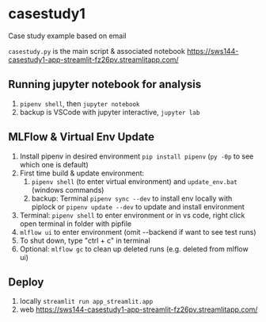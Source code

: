 # casestudy1

Case study example based on email

`casestudy.py` is the main script & associated notebook
<https://sws144-casestudy1-app-streamlit-fz26pv.streamlitapp.com/>

## Running jupyter notebook for analysis

1. `pipenv shell`, then `jupyter notebook`
1. backup is VSCode with jupyter interactive, `jupyter lab`

## MLFlow & Virtual Env Update

1. Install pipenv in desired environment ` pip install pipenv ` (`py -0p` to see which one is default) 
1. First time build & update environment:
    1. `pipenv shell` (to enter virtual environment) and `update_env.bat` (windows commands)
    1. backup:  Terminal `pipenv sync --dev` to install env locally with piplock or `pipenv update --dev` to update and install environment
1. Terminal: `pipenv shell` to enter environment or in vs code, right click open terminal in folder with pipfile
1. `mlflow ui` to enter environment (omit --backend if want to see test runs)
1. To shut down, type "ctrl + c" in terminal
1. Optional: `mlflow gc` to clean up deleted runs (e.g. deleted from mlflow ui)

## Deploy

1. locally `streamlit run app_streamlit.app`
1. web <https://sws144-casestudy1-app-streamlit-fz26pv.streamlitapp.com/>